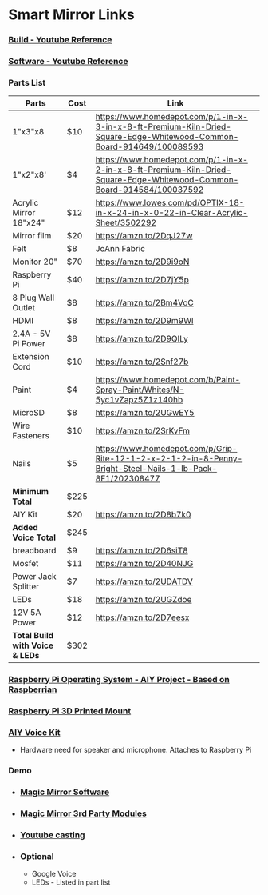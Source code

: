 # Smart Mirror Links

###  [Build - Youtube Reference](https://www.youtube.com/watch?v=aa3VVZA0e5Y)

###  [Software - Youtube Reference](https://www.youtube.com/watch?v=HO326ptdlco&t=542s)

###  Parts List
 
 | Parts | Cost | Link|
 |-------|------|-----|
 |1"x3"x8|   $10 |https://www.homedepot.com/p/1-in-x-3-in-x-8-ft-Premium-Kiln-Dried-Square-Edge-Whitewood-Common-Board-914649/100089593|
 |1"x2"x8'|	$4	|	https://www.homedepot.com/p/1-in-x-2-in-x-8-ft-Premium-Kiln-Dried-Square-Edge-Whitewood-Common-Board-914584/100037592|
 |Acrylic Mirror 18"x24"|	$12		|https://www.lowes.com/pd/OPTIX-18-in-x-24-in-x-0-22-in-Clear-Acrylic-Sheet/3502292|
 |Mirror film	|$20	|	https://amzn.to/2DqJ27w|
 |Felt	|$8|JoAnn Fabric|
 |Monitor	20" |$70	|https://amzn.to/2D9i9oN|
 |Raspberry Pi|	$40	|	https://amzn.to/2D7jY5p|
 |8 Plug Wall Outlet	|$8	|	https://amzn.to/2Bm4VoC|
 |HDMI	|$8	|	https://amzn.to/2D9m9Wl|
 |2.4A - 5V Pi Power	|$8	|	https://amzn.to/2D9QILy|
 |Extension Cord |	$10	|	https://amzn.to/2Snf27b|
 |Paint	|$4	|	https://www.homedepot.com/b/Paint-Spray-Paint/Whites/N-5yc1vZapz5Z1z140hb|
 |MicroSD	|$8	|	https://amzn.to/2UGwEY5|
 |Wire Fasteners |	$10	|	https://amzn.to/2SrKvFm|
 |Nails|	$5|		https://www.homedepot.com/p/Grip-Rite-12-1-2-x-2-1-2-in-8-Penny-Bright-Steel-Nails-1-lb-Pack-8F1/202308477|
 |**Minimum Total**	|$225||
 |AIY Kit|	$20	|	https://amzn.to/2D8b7k0|
 |**Added Voice Total**	|$245||
 |breadboard	|$9	|	https://amzn.to/2D6siT8|
 |Mosfet	|$11	|	https://amzn.to/2D40NJG|
 |Power Jack Splitter|	$7	|	https://amzn.to/2UDATDV|
 |LEDs	|$18	|	https://amzn.to/2UGZdoe|
 |12V 5A Power	|$12	|	https://amzn.to/2D7eesx|
 |**Total Build with Voice & LEDs** | $302||
 

###  [Raspberry Pi Operating System - AIY Project - Based on Raspberrian](https://github.com/google/aiyprojects-raspbian/releases)

 
###  [Raspberry Pi 3D Printed Mount](https://www.thingiverse.com/thing:1523416)


###  [AIY Voice Kit](https://www.amazon.com/Google-GOOGLEAIY-V1-AIY-Voice/dp/B075SFLWKX)

- Hardware need for speaker and microphone. Attaches to Raspberry Pi

### Demo

  - ###  [Magic Mirror Software](https://github.com/MichMich/MagicMirror)

  - ###  [Magic Mirror 3rd Party Modules](https://github.com/MichMich/MagicMirror/wiki/3rd-party-modules)

  - ###  [Youtube casting](https://github.com/kevinatown/MMM-Screencast)

  - ### Optional
     - Google Voice
     - LEDs - Listed in part list






